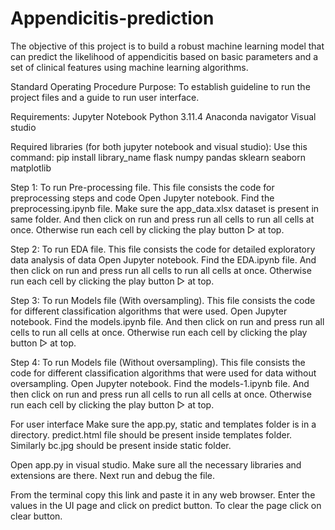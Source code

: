 # Appendicitis-prediction
The objective of this project is to build a robust machine learning model that can predict the likelihood of appendicitis based on basic parameters and a set of clinical features using machine learning algorithms.


Standard Operating Procedure
Purpose:
To establish guideline to run the project files and a guide to run user interface.

Requirements:
Jupyter Notebook
Python 3.11.4
Anaconda navigator
Visual studio

Required libraries (for both jupyter notebook and visual studio):
Use this command: pip install library_name
flask
numpy
pandas
sklearn
seaborn
matplotlib

Step 1: To run Pre-processing file.
This file consists the code for preprocessing steps and code 
Open Jupyter notebook. Find the preprocessing.ipynb file. Make sure the app_data.xlsx dataset is present in same folder. And then click on run and press run all cells to run all cells at once. Otherwise run each cell by clicking the play button ▷ at top.

Step 2: To run EDA file.
This file consists the code for detailed exploratory data analysis of data
Open Jupyter notebook. Find the EDA.ipynb file. And then click on run and press run all cells to run all cells at once. Otherwise run each cell by clicking the play button ▷ at top.


Step 3: To run Models file (With oversampling).
This file consists the code for different classification algorithms that were used.
Open Jupyter notebook. Find the models.ipynb file. And then click on run and press run all cells to run all cells at once. Otherwise run each cell by clicking the play button ▷ at top.

Step 4: To run Models file (Without oversampling).
This file consists the code for different classification algorithms that were used for data without oversampling.
Open Jupyter notebook. Find the models-1.ipynb file. And then click on run and press run all cells to run all cells at once. Otherwise run each cell by clicking the play button ▷ at top.

For user interface
Make sure the app.py, static and templates folder is in a directory. predict.html file should be present inside templates folder. Similarly bc.jpg should be present inside static folder. 
 
Open app.py in visual studio. Make sure all the necessary libraries and extensions are there. Next run and debug the file.
 
From the terminal copy this link and paste it in any web browser.
Enter the values in the UI page and click on predict button. To clear the page click on clear button.
